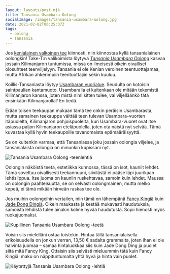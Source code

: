 ```yaml
---
layout: layouts/post.njk
title: Tansania Usambara Oolong
socialImage: /images/tansania-usambara-oolong.jpg
date: 2021-02-02T06:25:37Z
tags:
  - oolong
  - Tansania
---
```

Jos [kenialainen valkoinen tee](/posts/kenia-pau-mu-tan/) kiinnosti, niin kiinnostaa kyllä tansanialainen oolongkin! Take-T:n valikoimista löytyvä *[Tansania Usambara Oolong](https://take-t.fi/products/tansania-usambra-oolong)* kasvaa jossain Kilimanjaron tuntumissa, missä on ilmeisesti oikein oivalliset olosuhteet teenviljelyyn. Tansania ei ole Kenian veroinen teentuottajamaa, mutta Afrikan ahkerimpiin teentuottajiin sekin kuuluu.

Koillis-Tansaniasta löytyy [Usambaran vuorialue](https://fi.wikipedia.org/wiki/Usambara). Seudulta on kotoisin saintpaulian kantamuoto. Usambaralla ei kuitenkaan ole mitään tekemistä Kilimanjaron kanssa, joten mistä nimi sitten tulee, vai viljelläänkö tätä ensinkään Kilimanjarolla? En tiedä.

Erään toisen teekaupan mukaan tämä tee onkin peräisin Usambarasta, mutta samainen teekauppa väittää teen tulevan Usambara-vuorten itäpuolelta, Kilimanjaron pohjoispuolelta, kun Usambara-vuoret ovat itse asiassa paljon Kilimanjaron eteläpuolella, joten ota näistä nyt selvää. Tämä kuvastaa kyllä hyvin teekaupoille tavanomaista epämääräisyyttä.

Se on kuitenkin varmaa, että Tansaniassa joku jossain oolongia viljelee, ja tansanialaista oolongia on minunkin kupissani nyt.

![Tansania Usambara Oolong -teenlehtiä](/images/tansania-usambara-oolong.jpg)

Oolongin näköistä teetä, estetiikka kunnossa, tässä on isot, kauniit lehdet. Tämä soveltuu oivallisesti teekannuuni, siivilästä ei pääse läpi juurikaan lehtisilppua. Itse juoma on kauniin ruskehtavaa, samoin kuin lehdet. Maussa on oolongin paahteisuutta, se on selvästi oolongmainen, mutta melko kepeä, ei tämä mikään hirveän raskas tee ole.

Jos muihin oolongeihin vertailen, niin tämä on lähempänä [Fancy Kingiä](/posts/formosa-oolong-fancy-king/) kuin [Jade Dong Dingiä](/posts/formosa-jade-dong-ding/). Oikein maukasta ja kestää mukavasti haudutuksia, samoista lehdistä tulee ainakin kolme hyvää haudutusta. Sopii hienosti myös ruokajuomaksi.

![Kupillinen Tansania Usambara Oolong -teetä](/images/tansania-usambara-oolong-kuppi.jpg)

Voisin siis mielelläni ostaa toistekin. Hintaa tällä tansanialaisella erikoisuudella on jonkun verran, 13,50 € sadalta grammalta, joten ihan ei ole halvinta juomaa – samaa hintaluokkaa siis kuin Jade Dong Ding ja puolet siitä mitä Fancy King. Ottaisin siis selvästi mieluummin tätä kuin Fancy Kingiä: maku on näppituntumalta yhtä hyvä ja hinta vain puolet.

![Käytettyjä Tansania Usambara Oolong -lehtiä](/images/tansania-usambara-oolong-lehdet.jpg)